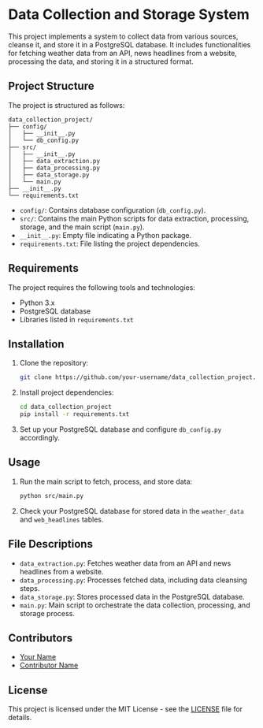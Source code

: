 # Data Collection and Storage System

This project implements a system to collect data from various sources, cleanse it, and store it in a PostgreSQL database. It includes functionalities for fetching weather data from an API, news headlines from a website, processing the data, and storing it in a structured format.

## Project Structure

The project is structured as follows:

```
data_collection_project/
├── config/
│   ├── __init__.py
│   └── db_config.py
├── src/
│   ├── __init__.py
│   ├── data_extraction.py
│   ├── data_processing.py
│   ├── data_storage.py
│   └── main.py
├── __init__.py
└── requirements.txt
```

- `config/`: Contains database configuration (`db_config.py`).
- `src/`: Contains the main Python scripts for data extraction, processing, storage, and the main script (`main.py`).
- `__init__.py`: Empty file indicating a Python package.
- `requirements.txt`: File listing the project dependencies.

## Requirements

The project requires the following tools and technologies:

- Python 3.x
- PostgreSQL database
- Libraries listed in `requirements.txt`

## Installation

1. Clone the repository:

   ```bash
   git clone https://github.com/your-username/data_collection_project.git
   ```

2. Install project dependencies:

   ```bash
   cd data_collection_project
   pip install -r requirements.txt
   ```

3. Set up your PostgreSQL database and configure `db_config.py` accordingly.

## Usage

1. Run the main script to fetch, process, and store data:

   ```bash
   python src/main.py
   ```

2. Check your PostgreSQL database for stored data in the `weather_data` and `web_headlines` tables.

## File Descriptions

- `data_extraction.py`: Fetches weather data from an API and news headlines from a website.
- `data_processing.py`: Processes fetched data, including data cleansing steps.
- `data_storage.py`: Stores processed data in the PostgreSQL database.
- `main.py`: Main script to orchestrate the data collection, processing, and storage process.

## Contributors

- [Your Name](https://github.com/your-username)
- [Contributor Name](https://github.com/contributor-username)

## License

This project is licensed under the MIT License - see the [LICENSE](LICENSE) file for details.
